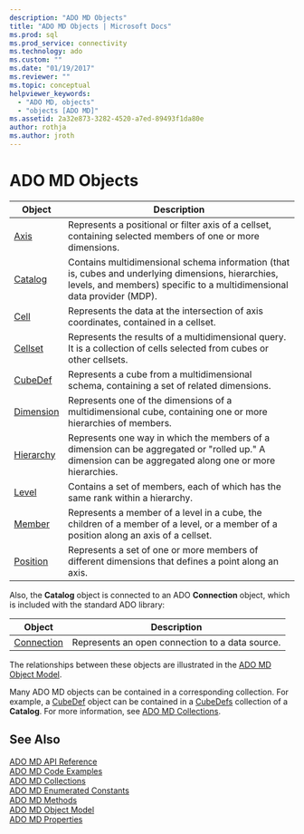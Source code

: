 ```yaml
---
description: "ADO MD Objects"
title: "ADO MD Objects | Microsoft Docs"
ms.prod: sql
ms.prod_service: connectivity
ms.technology: ado
ms.custom: ""
ms.date: "01/19/2017"
ms.reviewer: ""
ms.topic: conceptual
helpviewer_keywords: 
  - "ADO MD, objects"
  - "objects [ADO MD]"
ms.assetid: 2a32e873-3282-4520-a7ed-89493f1da80e
author: rothja
ms.author: jroth
---
```

# ADO MD Objects

|Object|Description|  
|-|-|  
|[Axis](./axis-object-ado-md.md)|Represents a positional or filter axis of a cellset, containing selected members of one or more dimensions.|  
|[Catalog](./catalog-object-ado-md.md)|Contains multidimensional schema information (that is, cubes and underlying dimensions, hierarchies, levels, and members) specific to a multidimensional data provider (MDP).|  
|[Cell](./cell-object-ado-md.md)|Represents the data at the intersection of axis coordinates, contained in a cellset.|  
|[Cellset](./cellset-object-ado-md.md)|Represents the results of a multidimensional query. It is a collection of cells selected from cubes or other cellsets.|  
|[CubeDef](./cubedef-object-ado-md.md)|Represents a cube from a multidimensional schema, containing a set of related dimensions.|  
|[Dimension](./dimension-object-ado-md.md)|Represents one of the dimensions of a multidimensional cube, containing one or more hierarchies of members.|  
|[Hierarchy](./hierarchy-object-ado-md.md)|Represents one way in which the members of a dimension can be aggregated or "rolled up." A dimension can be aggregated along one or more hierarchies.|  
|[Level](./level-object-ado-md.md)|Contains a set of members, each of which has the same rank within a hierarchy.|  
|[Member](./member-object-ado-md.md)|Represents a member of a level in a cube, the children of a member of a level, or a member of a position along an axis of a cellset.|  
|[Position](./position-object-ado-md.md)|Represents a set of one or more members of different dimensions that defines a point along an axis.|  
  
 Also, the **Catalog** object is connected to an ADO **Connection** object, which is included with the standard ADO library:  
  
|Object|Description|  
|------------|-----------------|  
|[Connection](../ado-api/connection-object-ado.md)|Represents an open connection to a data source.|  
  
 The relationships between these objects are illustrated in the [ADO MD Object Model](./ado-md-object-model.md).  
  
 Many ADO MD objects can be contained in a corresponding collection. For example, a [CubeDef](./cubedef-object-ado-md.md) object can be contained in a [CubeDefs](./cubedefs-collection-ado-md.md) collection of a **Catalog**. For more information, see [ADO MD Collections](./ado-md-collections.md).  
  
## See Also  
 [ADO MD API Reference](./ado-md-object-model.md)   
 [ADO MD Code Examples](./ado-md-code-examples.md)   
 [ADO MD Collections](./ado-md-collections.md)   
 [ADO MD Enumerated Constants](./ado-md-enumerated-constants.md)   
 [ADO MD Methods](./ado-md-methods.md)   
 [ADO MD Object Model](./ado-md-object-model.md)   
 [ADO MD Properties](./ado-md-properties.md)